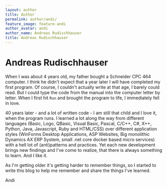 ```yaml
---
layout: author
title: Author
permalink: author/andi/
feature_image: feature-andi
author_avatar: andi
author_name: Andreas Rudischhauser
title: Andreas Rudischhauser
---
```


# Andreas Rudischhauser

When I was about 4 years old, my father bought a Schneider CPC 464 computer. I think he didn't expect that a year later I will have completed my first program. Of course, I couldn't actually write at that age, I barely could read. But I could type the code from the manual into the computer letter by letter. When I first hit `Run` and brought the program to life, I immediately fell in love.

40 years later - and a lot of written code - I am still that child and I love it, when the program runs. I learned a lot along the way from different languages (Basic, Logo, QBasic, Visual Basic, Pascal, C/C++, C#, X++, Python, Java, Javascript, Ruby and HTML/CSS) over different application styles (WinForms Desktop Applications, ASP Websites, Big monolithic Dynamics AX ERP System, small .net core docker based micro services) with a hell lot of (anti)patterns and practices. Yet each new development brings new findings and I've come to realize, that there is always something to learn. And I like it.

As I'm getting older it's getting harder to remember things, so I started to write this blog to help me remember and share the things I've learned.

Andi
